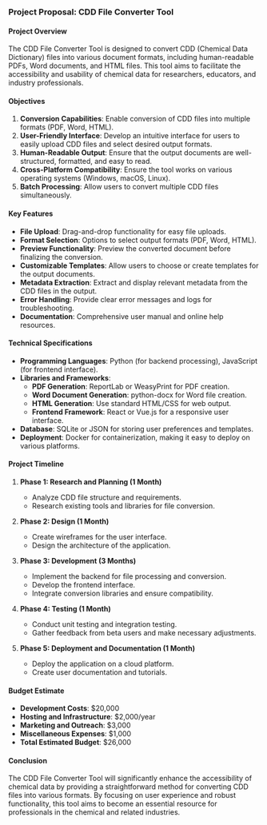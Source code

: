 ### Project Proposal: CDD File Converter Tool

#### Project Overview
The CDD File Converter Tool is designed to convert CDD (Chemical Data Dictionary) files into various document formats, including human-readable PDFs, Word documents, and HTML files. This tool aims to facilitate the accessibility and usability of chemical data for researchers, educators, and industry professionals.

#### Objectives
1. **Conversion Capabilities**: Enable conversion of CDD files into multiple formats (PDF, Word, HTML).
2. **User-Friendly Interface**: Develop an intuitive interface for users to easily upload CDD files and select desired output formats.
3. **Human-Readable Output**: Ensure that the output documents are well-structured, formatted, and easy to read.
4. **Cross-Platform Compatibility**: Ensure the tool works on various operating systems (Windows, macOS, Linux).
5. **Batch Processing**: Allow users to convert multiple CDD files simultaneously.

#### Key Features
- **File Upload**: Drag-and-drop functionality for easy file uploads.
- **Format Selection**: Options to select output formats (PDF, Word, HTML).
- **Preview Functionality**: Preview the converted document before finalizing the conversion.
- **Customizable Templates**: Allow users to choose or create templates for the output documents.
- **Metadata Extraction**: Extract and display relevant metadata from the CDD files in the output.
- **Error Handling**: Provide clear error messages and logs for troubleshooting.
- **Documentation**: Comprehensive user manual and online help resources.

#### Technical Specifications
- **Programming Languages**: Python (for backend processing), JavaScript (for frontend interface).
- **Libraries and Frameworks**:
  - **PDF Generation**: ReportLab or WeasyPrint for PDF creation.
  - **Word Document Generation**: python-docx for Word file creation.
  - **HTML Generation**: Use standard HTML/CSS for web output.
  - **Frontend Framework**: React or Vue.js for a responsive user interface.
- **Database**: SQLite or JSON for storing user preferences and templates.
- **Deployment**: Docker for containerization, making it easy to deploy on various platforms.

#### Project Timeline
1. **Phase 1: Research and Planning (1 Month)**
   - Analyze CDD file structure and requirements.
   - Research existing tools and libraries for file conversion.

2. **Phase 2: Design (1 Month)**
   - Create wireframes for the user interface.
   - Design the architecture of the application.

3. **Phase 3: Development (3 Months)**
   - Implement the backend for file processing and conversion.
   - Develop the frontend interface.
   - Integrate conversion libraries and ensure compatibility.

4. **Phase 4: Testing (1 Month)**
   - Conduct unit testing and integration testing.
   - Gather feedback from beta users and make necessary adjustments.

5. **Phase 5: Deployment and Documentation (1 Month)**
   - Deploy the application on a cloud platform.
   - Create user documentation and tutorials.

#### Budget Estimate
- **Development Costs**: $20,000
- **Hosting and Infrastructure**: $2,000/year
- **Marketing and Outreach**: $3,000
- **Miscellaneous Expenses**: $1,000
- **Total Estimated Budget**: $26,000

#### Conclusion
The CDD File Converter Tool will significantly enhance the accessibility of chemical data by providing a straightforward method for converting CDD files into various formats. By focusing on user experience and robust functionality, this tool aims to become an essential resource for professionals in the chemical and related industries.